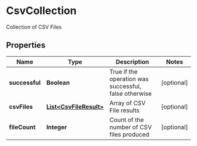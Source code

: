 

# CsvCollection

Collection of CSV Files

## Properties

| Name | Type | Description | Notes |
|------------ | ------------- | ------------- | -------------|
|**successful** | **Boolean** | True if the operation was successful, false otherwise |  [optional] |
|**csvFiles** | [**List&lt;CsvFileResult&gt;**](CsvFileResult.md) | Array of CSV File results |  [optional] |
|**fileCount** | **Integer** | Count of the number of CSV files produced |  [optional] |



